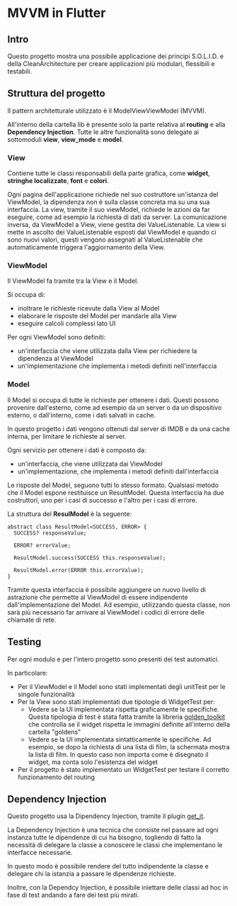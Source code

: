 # MVVM in Flutter

## Intro

Questo progetto mostra una possibile applicazione dei principi S.O.L.I.D. e della CleanArchitecture
per creare applicazioni più modulari, flessibili e testabili.

## Struttura del progetto

Il pattern architetturale utilizzato è il ModelViewViewModel (MVVM).

All'interno della cartella lib è presente solo la parte relativa al **routing** e alla **Dependency
Injection**. Tutte le altre funzionalità sono delegate ai sottomoduli **view**, **view_mode** e 
**model**.

### View

Contiene tutte le classi responsabili della parte grafica, come **widget**, 
**stringhe localizzate**, **font** e **colori**.

Ogni pagina dell'applicazione richiede nel suo costruttore un'istanza del ViewModel, la dipendenza
non è sulla classe concreta ma su una sua interfaccia.
La view, tramite il suo viewModel, richiede le azioni da far eseguire, come ad esempio la richiesta
di dati da server.
La comunicazione inversa, da ViewModel a View, viene gestita dei ValueListenable. La view si mette
in ascolto dei ValueListenable esposti dal ViewModel e quando ci sono nuovi valori, questi vengono
assegnati al ValueListenable che automaticamente triggera l'aggiornamento della View.

### ViewModel

Il ViewModel fa tramite tra la View e il Model.

Si occupa di:

- inoltrare le richieste ricevute dalla View al Model
- elaborare le risposte del Model per mandarle alla View
- eseguire calcoli complessi lato UI

Per ogni ViewModel sono definiti:

- un'interfaccia che viene utilizzata dalla View per richiedere la dipendenza al ViewModel
- un'implementazione che implementa i metodi definiti nell'interfaccia

### Model

Il Model si occupa di tutte le richieste per ottenere i dati. Questi possono provenire dall'esterno,
come ad esempio da un server o da un dispositivo esterno, o dall'interno, come i dati salvati in
cache.

In questo progetto i dati vengono ottenuti dal server di IMDB e da una cache interna, per limitare
le richieste al server.

Ogni servizio per ottenere i dati è composto da:

- un'interfaccia, che viene utilizzata dai ViewModel
- un'implementazione, che implementa i metodi definiti dall'interfaccia

Le risposte del Model, seguono tutti lo stesso formato.
Qualsiasi metodo che il Model espone restituisce un ResultModel. Questa interfaccia ha due
costruttori, uno per i casi di successo e l'altro per i casi di errore.

La struttura del **ResulModel** è la seguente:

```
abstract class ResultModel<SUCCESS, ERROR> {
  SUCCESS? responseValue;

  ERROR? errorValue;

  ResultModel.success(SUCCESS this.responseValue);

  ResultModel.error(ERROR this.errorValue);
}
```

Tramite questa interfaccia è possibile aggiungere un nuovo livello di astrazione che permette al
ViewModel di essere indipendente dall'implementazione del Model. Ad esempio, utilizzando questa
classe, non sarà più necessario far arrivare al ViewModel i codici di errore delle chiamate di rete.

## Testing

Per ogni modulo e per l'intero progetto sono presenti dei test automatici.

In particolare:

- Per il ViewModel e il Model sono stati implementati degli unitTest per le singole funzionalità
- Per la View sono stati implementati due tipologie di WidgetTest per:
    - Vedere se la UI implementata rispetta graficamente le specifiche. Questa tipologia di test è
      stata fatta tramite la libreria [golden_toolkit](https://pub.dev/packages/golden_toolkit) che
      controlla se il widget rispetta le immagini
      definite all'interno della cartella "goldens"
    - Vedere se la UI implementata sintatticamente le specifiche. Ad esempio, se dopo la richiesta
      di una lista di film, la schermata mostra la lista di film. In questo caso non importa come è
      disegnato il widget, ma conta solo l'esistenza del widget
- Per il progetto è stato implementato un WidgetTest per testare il corretto funzionamento del
  routing

## Dependency Injection

Questo progetto usa la Dipendency Injection, tramite il
plugin [get_it](https://pub.dev/packages/get_it).

La Dependency Injection è una tecnica che consiste nel passare ad ogni instanza tutte le dipendenze
di cui ha bisogno, togliendo di fatto la necessità di delegare la classe a conoscere le
classi che implementano le interfacce necessarie.

In questo modo è possibile rendere del tutto indipendente la classe e delegare chi la istanzia a
passare le dipendenze richieste.

Inoltre, con la Dependcy Injection, è possibile iniettare delle classi ad hoc in fase di test
andando a fare dei test più mirati.
